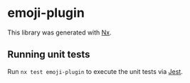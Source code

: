 # emoji-plugin

This library was generated with [Nx](https://nx.dev).

## Running unit tests

Run `nx test emoji-plugin` to execute the unit tests via [Jest](https://jestjs.io).
